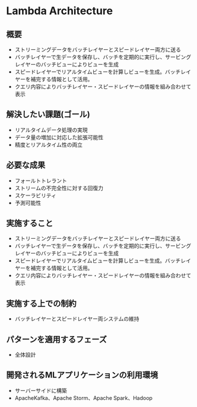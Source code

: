 # Lambda Architecture

## 概要

- ストリーミングデータをバッチレイヤーとスピードレイヤー両方に送る
- バッチレイヤーで生データを保存し、バッチを定期的に実行し、サービングレイヤーのバッチビューによりビューを生成
- スピードレイヤーでリアルタイムビューを計算しビューを生成。バッチレイヤーを補完する情報として活用。
- クエリ内容によりバッチレイヤー・スピードレイヤーの情報を組み合わせて表示

## 解決したい課題(ゴール)
 
- リアルタイムデータ処理の実現
- データ量の増加に対応した拡張可能性
- 精度とリアルタイム性の両立

## 必要な成果

- フォールトトレラント
- ストリームの不完全性に対する回復力
- スケーラビリティ
- 予測可能性

## 実施すること

- ストリーミングデータをバッチレイヤーとスピードレイヤー両方に送る
- バッチレイヤーで生データを保存し、バッチを定期的に実行し、サービングレイヤーのバッチビューによりビューを生成
- スピードレイヤーでリアルタイムビューを計算しビューを生成。バッチレイヤーを補完する情報として活用。
- クエリ内容によりバッチレイヤー・スピードレイヤーの情報を組み合わせて表示

## 実施する上での制約

- バッチレイヤーとスピードレイヤー両システムの維持

## パターンを適用するフェーズ

- 全体設計

## 開発されるMLアプリケーションの利用環境

- サーバーサイドに構築
- ApacheKafka、Apache Storm、Apache Spark、Hadoop
